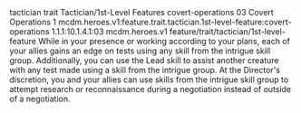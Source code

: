 <ability>
  <metadata>
    <class>tactician</class>
    <feature_type>trait</feature_type>
    <file_dpath>Tactician/1st-Level Features</file_dpath>
    <item_id>covert-operations</item_id>
    <item_index>03</item_index>
    <item_name>Covert Operations</item_name>
    <level>1</level>
    <scc>mcdm.heroes.v1:feature.trait.tactician.1st-level-feature:covert-operations</scc>
    <scdc>1.1.1:10.1.4.1:03</scdc>
    <source>mcdm.heroes.v1</source>
    <type>feature/trait/tactician/1st-level-feature</type>
  </metadata>
  <effects>
    <effect type="mundane">While in your presence or working according to your plans, each of your allies gains an edge on tests using any skill from the intrigue skill group. Additionally, you can use the Lead skill to assist another creature with any test made using a skill from the intrigue group.
At the Director&apos;s discretion, you and your allies can use skills from the intrigue skill group to attempt research or reconnaissance during a negotiation instead of outside of a negotiation.</effect>
  </effects>
</ability>
